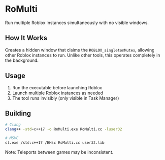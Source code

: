 # RoMulti

Run multiple Roblox instances simultaneously with no visible windows.

## How It Works
Creates a hidden window that claims the `ROBLOX_singletonMutex`, allowing other Roblox instances to run. Unlike other tools, this operates completely in the background.

## Usage
1. Run the executable before launching Roblox
2. Launch multiple Roblox instances as needed
3. The tool runs invisibly (only visible in Task Manager)

## Building
```bash
# Clang
clang++ -std=c++17 -o RoMulti.exe RoMulti.cc -luser32

# MSVC
cl.exe /std:c++17 /EHsc RoMulti.cc user32.lib
```

Note: Teleports between games may be inconsistent.